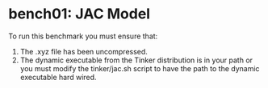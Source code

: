 bench01: JAC Model
==================

To run this benchmark you must ensure that:

1. The .xyz file has been uncompressed.
2. The dynamic executable from the Tinker distribution is in your path or you must modify the tinker/jac.sh script to have the path to the dynamic executable hard wired.


